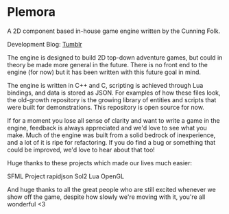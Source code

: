 # Plemora

A 2D component based in-house game engine written by the Cunning Folk.

Development Blog: <a target="_blank" href="http://cunningfolkgames.tumblr.com">Tumblr</a>

The engine is designed to build 2D top-down adventure games, but could in theory be made more general in the future. There is no front end to the engine (for now) but it has been written with this future goal in mind.

The engine is written in C++ and C, scripting is achieved through Lua bindings, and data is stored as JSON. For examples of how these files look, the old-growth repository is the growing library of entities and scripts that were built for demonstrations. This repository is open source for now.

If for a moment you lose all sense of clarity and want to write a game in the engine, feedback is always appreciated and we'd love to see what you make. Much of the engine was built from a solid bedrock of inexperience, and a lot of it is ripe for refactoring. If you do find a bug or something that could be improved, we'd love to hear about that too!

Huge thanks to these projects which made our lives much easier:

SFML Project
rapidjson
Sol2
Lua
OpenGL

And huge thanks to all the great people who are still excited whenever we show off the game, despite how slowly we're moving with it, you're all wonderful <3